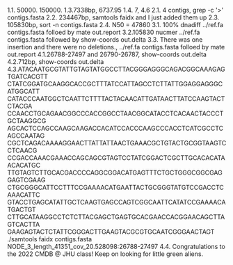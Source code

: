 1.1. 50000. 150000.
1.3.7338bp, 6737.95
1.4. 7, 4.6
2.1. 4 contigs, grep -c '>' contigs.fasta
2.2. 234467bp, samtools faidx and I just added them up
2.3. 105830bp, sort -n contigs.fasta
2.4. N50 = 47860
3.1. 100% dnadiff ../ref.fa contigs.fasta folloed by mate out.report
3.2.105830 nucmer ../ref.fa contigs.fasta followed by show-coords out.delta
3.3. There was one insertion and there were no deletions., ../ref.fa contigs.fasta folloed by mate out.report
4.1.26788-27497 and 26790-26787, show-coords out.delta
4.2.712bp, show-coords out.delta
4.3.ATACAATGCGTATTGTAGTATGGCCTTACGGGAGGGCAGACGGCAAAGAGTGATCACGTT
	CTATCGGATGCAAGGCACCGCTTTATCCATTAGCCTCTTATTGGAGGAGGGCATGGCATT
	CATACCCAATGGCTCAATTCTTTTACTACAACATTGATAACTTATCCAAGTACTCTACGA
	CCAACCTGCAGAACGGCCCACCGGCCTAACGGCATACCTCACAACTACCCTGCTAAGGCG
	AGCACTCCAGCCAAGCAAGACCACATCCACCCAAGCCCACCTCATCGCCTCAGCCAATAG
	CGCTCAGACAAAAGGAACTTATTATTAACTGAAACGCTGTACTGCGGTAAGTCCTCAACG
	CCGACCAAACGAAACCAGCAGCGTAGTCCTATCGGACTCGCTTGCACACATAACACATGC
	TTGTAGTCTTGCACGACCCCAGGCGGACATGAGTTTCTGCTGGGCGGCGAGGAGTCGAAG
	CTGCGGGCATTCCTTTCCGAAAACATGAATTACTGCGGGTATGTCCGACCTCAAACATTC
	GTACCTGAGCATATTGCTCAAGTGAGCCAGTCGGCAATTCATATCCGAAAACATGACTGT
	CTTGCATAAGGCCTCTCTTACGAGCTGAGTGCACGAACCACGGAACAGCTTAGTCACTTA
	GAAGAGTACTCTATTCGGGACTTGAAGTACGCGTGCAATCGGGAACTAGT
	./samtools faidx contigs.fasta NODE_3_length_41351_cov_20.528098:26788-27497
4.4. Congratulations to the 2022 CMDB @ JHU class!  Keep on looking for little green aliens.